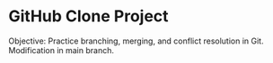# GitHub Clone Project
Objective: Practice branching, merging, and conflict resolution in Git.
Modification in main branch.
